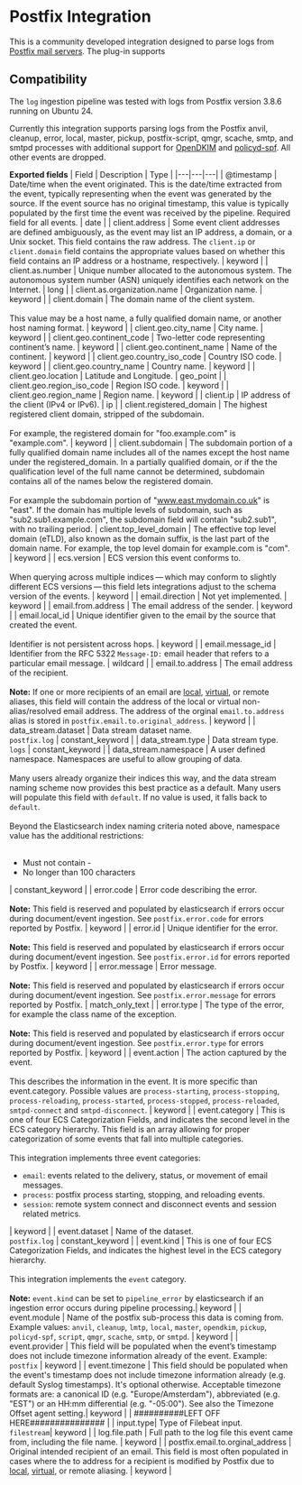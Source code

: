 # Postfix Integration

This is a community developed integration designed to parse logs from [Postfix mail servers](https://www.postfix.org/). The plug-in supports 

## Compatibility
The `log` ingestion pipeline was tested with logs from Postfix version 3.8.6 running on Ubuntu 24. 

Currently this integration supports parsing logs from the Postfix anvil, cleanup, error, local, master, pickup, postfix-script, qmgr, scache, smtp, and smtpd processes with additional support for [OpenDKIM](http://www.opendkim.org/) and [policyd-spf](https://manpages.debian.org/testing/postfix-policyd-spf-python/policyd-spf.1.en.html).  All other events are dropped.

**Exported fields**
| Field | Description | Type |
|---|---|---|
| @timestamp | Date/time when the event originated. This is the date/time extracted from the event, typically representing when the event was generated by the source. If the event source has no original timestamp, this value is typically populated by the first time the event was received by the pipeline. Required field for all events. | date |
| client.address | Some event client addresses are defined ambiguously, as the event may list an IP address, a domain, or a Unix socket. This field contains the raw address. The `client.ip` or `client.domain` field contains the appropriate values based on whether this field contains an IP address or a hostname, respectively. | keyword |
| client.as.number | Unique number allocated to the autonomous system. The autonomous system number (ASN) uniquely identifies each network on the Internet. | long |
| client.as.organization.name | Organization name. | keyword |
| client.domain | The domain name of the client system. <br/><br/>This value may be a host name, a fully qualified domain name, or another host naming format. | keyword |
| client.geo.city_name | City name. | keyword |
| client.geo.continent_code | Two-letter code representing continent’s name. | keyword |
| client.geo.continent_name | Name of the continent. | keyword |
| client.geo.country_iso_code | Country ISO code. | keyword |
| client.geo.country_name | Country name. | keyword |
| client.geo.location | Latitude and Longitude. | geo_point |
| client.geo.region_iso_code | Region ISO code. | keyword |
| client.geo.region_name | Region name. | keyword |
| client.ip | IP address of the client (IPv4 or IPv6). | ip |
| client.registered_domain | The highest registered client domain, stripped of the subdomain.<br/><br/>For example, the registered domain for "foo.example.com" is "example.com". | keyword |
| client.subdomain | The subdomain portion of a fully qualified domain name includes all of the names except the host name under the registered_domain. In a partially qualified domain, or if the the qualification level of the full name cannot be determined, subdomain contains all of the names below the registered domain.<br/><br/>For example the subdomain portion of "www.east.mydomain.co.uk" is "east". If the domain has multiple levels of subdomain, such as "sub2.sub1.example.com", the subdomain field will contain "sub2.sub1", with no trailing period.
| client.top_level_domain | The effective top level domain (eTLD), also known as the domain suffix, is the last part of the domain name. For example, the top level domain for example.com is "com". | keyword |
| ecs.version | ECS version this event conforms to.<br/><br/>When querying across multiple indices — which may conform to slightly different ECS versions — this field lets integrations adjust to the schema version of the events. | keyword |
| email.direction | Not yet implemented. | keyword |
| email.from.address | The email address of the sender. | keyword |
| email.local_id | Unique identifier given to the email by the source that created the event.<br/><br/> Identifier is not persistent across hops. | keyword |
| email.message_id | Identifier from the RFC 5322 `Message-ID:` email header that refers to a particular email message. | wildcard |
| email.to.address | The email address of the recipient.<br/><br/>**Note:** If one or more recipients of an email are [local](https://www.postfix.org/aliases.5.html), [virtual](https://www.postfix.org/virtual.5.html), or remote aliases, this field will contain the address of the local or virtual non-alias/resolved email address.  The address of the orginal `email.to.address` alias is stored in `postfix.email.to.original_address`. | keyword |
| data_stream.dataset | Data stream dataset name.<br/> `postfix.log` | constant_keyword |
| data_stream.type | Data stream type.<br/> `logs` | constant_keyword |
| data_stream.namespace | A user defined namespace. Namespaces are useful to allow grouping of data. <br/><br/> Many users already organize their indices this way, and the data stream naming scheme now provides this best practice as a default. Many users will populate this field with `default`. If no value is used, it falls back to `default`.<br/><br/>Beyond the Elasticsearch index naming criteria noted above, namespace value has the additional restrictions:<br/><br/><ul><li>Must not contain -</li><li>No longer than 100 characters</li></ul> | constant_keyword |
| error.code | Error code describing the error.<br/><br/>**Note:** This field is reserved and populated by elasticsearch if errors occur during document/event ingestion.  See `postfix.error.code` for errors reported by Postfix. | keyword |
| error.id | Unique identifier for the error.<br/><br/>**Note:** This field is reserved and populated by elasticsearch if errors occur during document/event ingestion.  See `postfix.error.id` for errors reported by Postfix. | keyword |
| error.message | Error message.<br/><br/>**Note:** This field is reserved and populated by elasticsearch if errors occur during document/event ingestion.  See `postfix.error.message` for errors reported by Postfix. | match_only_text |
| error.type | The type of the error, for example the class name of the exception.<br/><br/>**Note:** This field is reserved and populated by elasticsearch if errors occur during document/event ingestion.  See `postfix.error.type` for errors reported by Postfix. | keyword |
| event.action | The action captured by the event.<br/><br/>This describes the information in the event. It is more specific than event.category. Possible values are `process-starting`, `process-stopping`, `process-reloading`, `process-started`, `process-stopped`, `process-reloaded`, `smtpd-connect` and `smtpd-disconnect`. | keyword |
| event.category | This is one of four ECS Categorization Fields, and indicates the second level in the ECS category hierarchy. This field is an array allowing for proper categorization of some events that fall into multiple categories.<br/><br/>This integration implements three event categories:<ul><li>`email`: events related to the delivery, status, or movement of email messages.</li><li>`process`: postfix process starting, stopping, and reloading events.</li><li>`session`: remote system connect and disconnect events and session related metrics.</ul>| keyword |
| event.dataset | Name of the dataset.<br/>`postfix.log` | constant_keyword |
| event.kind | This is one of four ECS Categorization Fields, and indicates the highest level in the ECS category hierarchy.<br/><br/>This integration implements the `event` category.<br/><br/> **Note:** `event.kind` can be set to `pipeline_error` by elasticsearch if an ingestion error occurs during pipeline processing.| keyword |
| event.module | Name of the postfix sub-process this data is coming from. Example values: `anvil`, `cleanup`, `lmtp`, `local`, `master`, `opendkim`, `pickup`, `policyd-spf`, `script`, `qmgr`, `scache`, `smtp`, or `smtpd`. | keyword |
| event.provider | This field will be populated when the event’s timestamp does not include timezone information already of the event.  Example: `postfix` | keyword |
| event.timezone | This field should be populated when the event's timestamp does not include timezone information already (e.g. default Syslog timestamps). It's optional otherwise. Acceptable timezone formats are: a canonical ID (e.g. "Europe/Amsterdam"), abbreviated (e.g. "EST") or an HH:mm differential (e.g. "-05:00"). See also the Timezone Offset agent setting.| keyword |
| ##########LEFT OFF HERE############### |
| input.type| Type of Filebeat input.<br/>`filestream`| keyword |
| log.file.path | Full path to the log file this event came from, including the file name. | keyword |
| postfix.email.to.orginal_address | Original intended recipient of an email.  This field is most often populated in cases where the to address for a recipient is modified by Postfix due to [local](https://www.postfix.org/aliases.5.html), [virtual](https://www.postfix.org/virtual.5.html), or remote aliasing. | keyword |